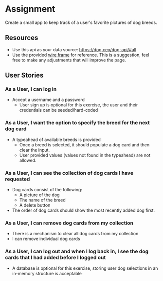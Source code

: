 # Assignment
Create a small app to keep track of a user's favorite pictures of dog breeds. 

## Resources
* Use this api as your data source: https://dog.ceo/dog-api/#all
* Use the provided [wire frame](./dogBreedsTest.pdf) for reference. This is a suggestion, feel free to make any adjustments that will improve the page.

## User Stories

### As a User, I can log in
* Accept a username and a password
    * User sign up is optional for this exercise, the user and their credentials can be seeded/hard-coded

### As a User, I want the option to specify the breed for the next dog card
* A typeahead of available breeds is provided
    * Once a breed is selected, it should populate a dog card and then clear the input.
    * User provided values (values not found in the typeahead) are not allowed.

### As a User, I can see the collection of dog cards I have requested
* Dog cards consist of the following:
    * A picture of the dog
    * The name of the breed
    * A delete button
* The order of dog cards should show the most recently added dog first.

### As a User, I can remove dog cards from my collection
* There is a mechanism to clear all dog cards from my collection
* I can remove individual dog cards

### As a User, I can log out and when I log back in, I see the dog cards that I had added before I logged out
* A database is optional for this exercise, storing user dog selections in an in-memory structure is acceptable
